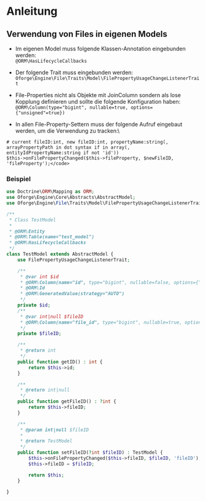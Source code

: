 # Anleitung

## Verwendung von Files in eigenen Models

- Im eigenen Model muss folgende Klassen-Annotation eingebunden werden:\
`@ORM\HasLifecycleCallbacks`

- Der folgende Trait muss eingebunden werden:\
`Oforge\Engine\File\Traits\Model\FilePropertyUsageChangeListenerTrait`

- File-Properties nicht als Objekte mit JoinColumn sondern als lose Kopplung definieren und sollte die folgende Konfiguration haben:\
`@ORM\Column(type="bigint", nullable=true, options={"unsigned"=true})`

- In allen File-Property-Settern muss der folgende Aufruf eingebaut werden, um die Verwendung zu tracken:\
```
# current fileID:int, new fileID:int, propertyName:string(, arrayPropertyPath in dot syntax if in array(, entityIdPropertyName:string if not 'id')) 
$this->onFilePropertyChanged($this->fileProperty, $newFileID, 'fileProperty');</code>
```

### Beispiel
```php
use Doctrine\ORM\Mapping as ORM;
use Oforge\Engine\Core\Abstracts\AbstractModel;
use Oforge\Engine\File\Traits\Model\FilePropertyUsageChangeListenerTrait;

/**
 * Class TestModel
 *
 * @ORM\Entity
 * @ORM\Table(name="test_model")
 * @ORM\HasLifecycleCallbacks
 */
class TestModel extends AbstractModel {
    use FilePropertyUsageChangeListenerTrait;

    /**
     * @var int $id
     * @ORM\Column(name="id", type="bigint", nullable=false, options={"unsigned"=true})
     * @ORM\Id
     * @ORM\GeneratedValue(strategy="AUTO")
     */
    private $id;
    /**
     * @var int|null $fileID
     * @ORM\Column(name="file_id", type="bigint", nullable=true, options={"unsigned"=true})
     */
    private $fileID;

    /**
     * @return int
     */
    public function getID() : int {
        return $this->id;
    }

    /**
     * @return int|null
     */
    public function getFileID() : ?int {
        return $this->fileID;
    }

    /**
     * @param int|null $fileID
     *
     * @return TestModel
     */
    public function setFileID(?int $fileID) : TestModel {
        $this->onFilePropertyChanged($this->fileID, $fileID, 'fileID');
        $this->fileID = $fileID;

        return $this;
    }

}
```

